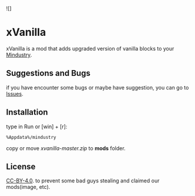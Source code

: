 ![]

# xVanilla

xVanilla is a mod that adds upgraded version of vanilla blocks to your [Mindustry](mindustrygame.github.io).


## Suggestions and Bugs
if you have encounter some bugs or maybe have suggestion, you can go to [Issues](https://github.com/xpossed-you/xvanilla/issues).


## Installation
type in Run or [win] + [r]:
  
```
%Appdata%/mindustry
```
  copy or move *xvanilla-master.zip* to **mods** folder.

## License
[CC-BY-4.0](https://choosealicense.com/licenses/cc-by-4.0/). to prevent some bad guys stealing and claimed our mods(image, etc).
